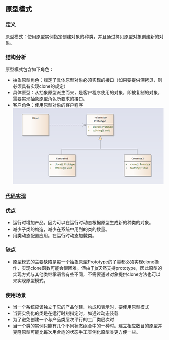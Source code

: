 ## 原型模式
### 定义
原型模式：使用原型实例指定创建对象的种类，并且通过拷贝原型对象创建新的对象。
### 结构分析
原型模式包含如下角色：
- 抽象原型角色：规定了具体原型对象必须实现的接口（如果要提供深拷贝，则必须具有实现clone的规定）
- 具体原型：从抽象原型派生而来，是客户程序使用的对象，即被复制的对象，需要实现抽象原型角色所要求的接口。
- 客户角色：使用原型对象的客户程序
![Prototype](../../images/pattern/Prototype.png)  
### [代码实现](../../code/prototype)
### 优点
- 运行时增加产品。因为可以在运行时动态根据原型生成新的种类的对象。
- 减少子类的构造，减少在系统中用到的类的数量。
- 用类动态配置应用。在运行时动态加载类。
### 缺点
- 原型模式的主要缺陷是每一个抽象原型Prototype的子类都必须实现clone操作，实现clone函数可能会很困难。但由于js天然支持prototype，因此原型的实现方式与其他类继承语言有些不同，不需要通过对象提供clone方法也可以来实现原型模式。
### 使用场景
- 当一个系统应该独立于它的产品创建、构成和表示时，要使用原型模式
- 当要实例化的类是在运行时刻指定时，如通过动态装载
- 为了避免创建一个与产品类层次平行的工厂类层次时
- 当一个类的实例只能有几个不同状态组合中的一种时。建立相应数目的原型并克隆原型可能比每次用合适的状态手工实例化原型类更方便一些。